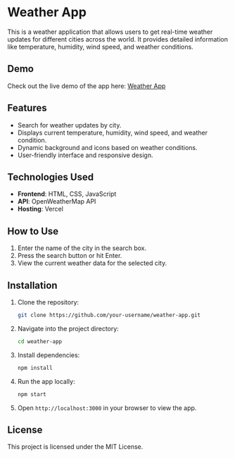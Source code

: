 # Weather App

This is a weather application that allows users to get real-time weather updates for different cities across the world. It provides detailed information like temperature, humidity, wind speed, and weather conditions.

## Demo

Check out the live demo of the app here: [Weather App](https://weather-app-tau.vercel.app)

## Features

- Search for weather updates by city.
- Displays current temperature, humidity, wind speed, and weather condition.
- Dynamic background and icons based on weather conditions.
- User-friendly interface and responsive design.

## Technologies Used

- **Frontend**: HTML, CSS, JavaScript
- **API**: OpenWeatherMap API
- **Hosting**: Vercel

## How to Use

1. Enter the name of the city in the search box.
2. Press the search button or hit Enter.
3. View the current weather data for the selected city.

## Installation

1. Clone the repository:
    ```bash
    git clone https://github.com/your-username/weather-app.git
    ```

2. Navigate into the project directory:
    ```bash
    cd weather-app
    ```

3. Install dependencies:
    ```bash
    npm install
    ```

4. Run the app locally:
    ```bash
    npm start
    ```

5. Open `http://localhost:3000` in your browser to view the app.

## License

This project is licensed under the MIT License.
